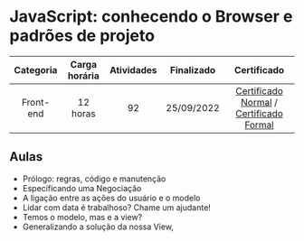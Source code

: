 # JavaScript: conhecendo o Browser e padrões de projeto

Categoria | Carga horária | Atividades | Finalizado | Certificado |
:-:|:-:|:-:|:-:|:-:|
Front-end | 12 horas | 92 | 25/09/2022 | [Certificado Normal](https://cursos.alura.com.br/certificate/6df6fd71-33e8-4b4f-b2cc-18cc22c323e7) / [Certificado Formal](https://cursos.alura.com.br/user/rodineicosta/course/javascript-es6-orientacao-a-objetos-parte-1/formalCertificate)

## Aulas

- Prólogo: regras, código e manutenção
- Especificando uma Negociação
- A ligação entre as ações do usuário e o modelo
- Lidar com data é trabalhoso? Chame um ajudante!
- Temos o modelo, mas e a view?
- Generalizando a solução da nossa View,
